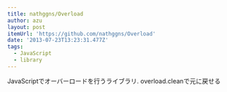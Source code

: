 ```yaml
---
title: nathggns/Overload
author: azu
layout: post
itemUrl: 'https://github.com/nathggns/Overload'
date: '2013-07-23T13:23:31.477Z'
tags:
  - JavaScript
  - library
---
```

JavaScriptでオーバーロードを行うライブラリ.
overload.cleanで元に戻せる
